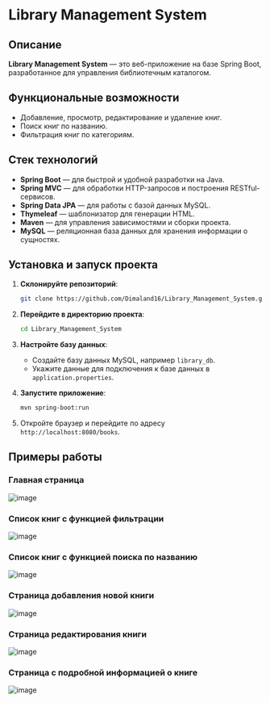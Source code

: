# Library Management System

## Описание
**Library Management System** — это веб-приложение на базе Spring Boot, разработанное для управления библиотечным каталогом.
## Функциональные возможности
- Добавление, просмотр, редактирование и удаление книг.
- Поиск книг по названию.
- Фильтрация книг по категориям.

## Стек технологий
- **Spring Boot** — для быстрой и удобной разработки на Java.
- **Spring MVC** — для обработки HTTP-запросов и построения RESTful-сервисов.
- **Spring Data JPA** — для работы с базой данных MySQL.
- **Thymeleaf** — шаблонизатор для генерации HTML.
- **Maven** — для управления зависимостями и сборки проекта.
- **MySQL** — реляционная база данных для хранения информации о сущностях.

## Установка и запуск проекта
1. **Склонируйте репозиторий**:
    ```bash
    git clone https://github.com/Dimaland16/Library_Management_System.git
    ```

2. **Перейдите в директорию проекта**:
    ```bash
    cd Library_Management_System
    ```

3. **Настройте базу данных**:
   - Создайте базу данных MySQL, например `library_db`.
   - Укажите данные для подключения к базе данных в `application.properties`.

4. **Запустите приложение**:
    ```bash
    mvn spring-boot:run
    ```

5. Откройте браузер и перейдите по адресу `http://localhost:8080/books`.

## Примеры работы
### Главная страница
![image](https://github.com/user-attachments/assets/ec5c0d43-22e4-41ea-ad8d-c0ab5c69d617)


### Список книг с функцией фильтрации
![image](https://github.com/user-attachments/assets/ef785193-a878-4b00-ab48-1b18401037d0)


### Список книг с функцией поиска по названию
![image](https://github.com/user-attachments/assets/be3144a8-5992-4117-be5c-042ad4e4f937)


### Страница добавления новой книги
![image](https://github.com/user-attachments/assets/19a38860-446c-49c0-b58a-8f99ff32d120)


### Страница редактирования книги
![image](https://github.com/user-attachments/assets/86fad03a-5c73-4514-b263-94020e4457c2)


### Страница с подробной информацией о книге
![image](https://github.com/user-attachments/assets/b1176066-0d99-463b-9fda-92381959efe7)


